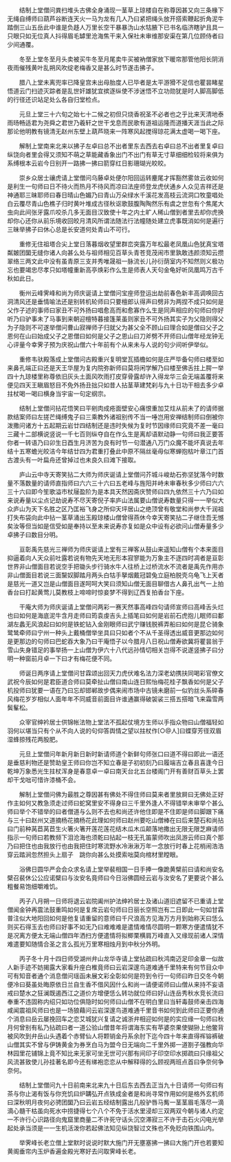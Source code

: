 <!-- { "loadSidebar": true } -->
　　结制上堂僧问粪扫堆头古佛全身涌现一茎草上琼楼自在称尊因甚又向三条椽下无绳自缚师曰葫芦谷断连天火一马为龙有几人乃曰紧把绳头放开搭索鞭起折角泥牛踏倒三山五岳此中谁是负趍人万里长空干暴暴沩山水牯腋下已书名临济瞎驴且具一只眼只如无位真人抖得眉毛罅里沧海焦干来入保社未审维那安渠在第几位顾侍者曰少间通覆。

　　冬至上堂冬至月头卖被买牛冬至月尾卖牛买被衲僧家放下暖帘那管他阳长阴消夜雨催残黄叶乱朔风吹绽老梅香又是甚么时节遂击拂子。

　　腊八上堂未离兜率已降皇宫未出母胎度人已毕者是太平游猾不足信也瞿昙睹星悟道云门扫迹灭踪者是乱世奸雄犹宜摈逐纵使不涉迷悟不立功勋犹是时人脚高脚低的行径还识站足处么各自归堂检点。

　　元旦上堂三十六旬之始七十二候之初但只烧香祝圣不必者也之乎比来天清地泰雨旸畅适君为尧舜之君世乃羲轩之世干戈息而民歌有道祖运隆而道播天涯当此之际那论他明教有镜清无赵州东壁上葫芦晓来一阵寒风起搅得琼花满太虚喝一喝下座。

　　解制上堂南来北来以拂子左卓曰总不出者里东去西去右卓曰总不出者里复卓曰纵饶向者里会得又须知不萌之草能藏香象出门不出门有草无寸草细细检较将来俱为系缚根本云岩今日别开一路拂一拂曰箭穿红日影珊瑚光皎皎。

　　崇乡众居士禳虎请上堂僧问乌藤卓处便尔阳回运转麈尾才挥豁然雾敛云收如何是利生一句师曰日不待火而热月不待风而凉曰法座师登龙虎伏通乡人众见吉祥还是神通耶三昧耶师曰春日晴山色媚乃曰青山万朵绿水千溪花发高枝云流洞口牧童唱处白云覆尽青山色樵子归时黄叶堆成古径秋讴歌鼓腹陶陶然乐有虞之世忽有个焦尾大虫向此间张牙露爪咬杀几多无面目汉致使十年之内土旷人稀山僧到者里去却你虎换却你心还你从前乐境收回皎月清风所谓法随法行法幢随处建立虎事既消如何是遍行三昧举拂子曰休心总是长安道何处青山不可行。

　　重修无住祖塔合尖上堂日落暮烟收望里群峦突露万年松最老凤凰山色犹真宝塔粼皴团圞无缝你诸人向甚么处与祖师相见百草头青苍竞茂闹市里孰敢违颜须知云攒翠络三两文此中没有虽青原三支并秀唯晟祖一脉流长儿孙衍荫室内不知然则义极功忘也要竭忠尽孝只如塔幢重新高亭焕彩作么生是师表人天句金龟好听凤凰鸣万古千秋如此日。

　　衡州云峰霁峰和尚为师庆诞请上堂僧问宝座师登运出劫前春色新丰高调唤回古洞清风还是垂情喻法还是别转机轮师曰只要檀郎认得声曰劈非为两捏不成只如何是父作子述的事师曰家丑不可外扬曰唱愈高而和愈寡作么生是同声相应的句师曰你好听乃曰驴事未了马事到来朝迎檀特暮接篷莱虽则家丑不可外扬其实子为父隐则得父为子隐则不可遂举僧问曹山寂禅师子归就父为甚父全不顾山曰理合如是僧曰父子之恩何在山曰始成父子之恩僧曰如何是父子之恩山曰刀斧劈不开师曰山僧年经龙钟无心评量今幸霁子预为庆祝山僧六十年前有个从来未与人说的句少间听伊举似。

　　重修韦驮殿落成上堂僧问古殿重兴复明堂瓦插檐如何是庄严毕备句师曰楼至如来鼻孔端正曰还是天王华屋为复内院弥新师曰莫将闲学解乃曰楼至佛舌拄上腭一举四十九琼楼里称尊依旧灰头土面风吹雨打皮穿骨露却许入得龙华三会无端盖覆将来便见四天王瞋眉怒目不免外扬丑拙只如昔人拈茎草建梵刹与九十日功干相去多少卓拄杖喝一喝曰横身当宇宙一句定纲宗。

　　结制上堂僧问拈花悟笑曰平剜肉成疮面壁安心痛恨重加艾炷从前未了的请师据款结案师曰左搓芒绳缚鬼子曰三乘教外诸祖别传不当一唾岂用安禅结制师曰倒被你泼撒问诸方十五起期云岩廿四结制还是违时失候为复时节因缘师曰究竟不差一毫曰三藏十二部横说竖说一千七百则纵夺自在作么生是离却语默动静一句师曰我正要答你者一转语乃曰卯生日酉生月济苦为良有时节一句潜通八万门众魔不能坏真说去年结十五寒蟾光皎洁今年结廿四为君重打叠此中原不隔丝毫毋似寒蝉抱枯叶章江门首古渡头有一叶扁舟还曾掉过也未良久曰滩下接取。

　　庐山云中寺天寄笑拈二大师为师庆诞请上堂僧问芥城斗峻劫石弥坚犹落今时数量不落数量的请师直指师曰六六三十六曰五老峰与旌阳并峙未审春秋多少师曰六六三十六曰即今笙歌溢市杖屦盈阶为是本具天然因斋庆赞师曰四九依然三十六乃曰如来说寿量以尘点记劫说寿不尽天寄倪子率庐山法属要山僧说寿数量只得一一举似大众庐山为天下名胜之区乃匡裕飞身之所仰天坪居山之绝顶曾有敬堂和尚参大千润祖打失布袋向此中拈一茎草涌出玉殿琼楼山僧曾得燕休今幸天寄笑拈二子继住吾无憾矣汝等但当如是信受如是奉持以至未来说寿亦复如是众中设有必欲问山僧寿量多少卓拂子曰数目分明。

　　亘彰禹先慈光三禅师为师庆诞请上堂有三禅客从鼓山来遥知山僧有个本来面目抑逼着向人天众前吐露若说有物先天地无形本寂寥能为万象主不逐四时凋者是亘彰世界非山僧面目若说空手把锄头步行骑水牛人往桥上过桥流水不流者是禹先作用亦非山僧面目若说三面黧奴脚踏月两头白牯手拏烟戴冠碧兔立庭柏脱壳乌龟飞上天者是慈光一道又岂是山僧面目遂呵呵大笑曰须知山僧无面目聊借古人鼻孔出气一上拍香台曰打起黄莺儿莫教枝上啼啼时惊妾梦不得到辽西复拍香台下座。

　　干庵大师为师庆诞请上堂僧问两彩一赛天然事高峰四句请师宣师曰高峰舌头烂也曰如何是海底泥牛含月走师曰筠袁虔吉头上插笔曰如何是岩前石虎抱儿眠师曰鄱湖左蠡无风浪起曰如何是铁蛇钻入金刚眼师曰武宁赚钱脱裤弄船曰如何是昆仑骑象鹭鸶牵师曰宁州一种头上戴桶僧举坐具曰只如者个不从千圣得透出威音更那边如何是更那边的句师曰巴蛇吞大象乃曰干庵悟子以今腊月八日祝山僧寿欲冀将瞿昙翁于雪山失身错足的事举扬一上山僧为伊六十八代远孙情切相关岂得不说遂竖拂子曰分明一种窗前月卓一下曰才有梅花便不同。

　　师诞日两序请上堂僧问甘霖颂出回天力虎伏难名法力深老幼携扶同喝彩官僚文武祝今辰如何是君臣道合师曰莫牵扯山僧曰南山连日熙怡梅花桂子飘香如何是父子机投师曰犹要一语在乃曰忘却邯郸故步偶来闹市场中古镜未磨前一似钓丝头系碎春风梅花岁岁相似人面年年不同威音前面目许谁通赢得破袈裟三搭五搭暗飞来霜雪两鬓髼松。

　　众宰官绅衿居士供锦帐法物上堂法不孤起仗境方生师以手指众物曰山僧福轻如羽何以堪当只有个从不向人说的句仰答舆情之望以拄杖作[○@人]曰蝶穿芳径双眉湿蜂掠残花两股肥。

　　元旦上堂僧问年新月新日新时新请师道个新鲜句师张口曰道不得曰即此一语还是垂慈利物还是赞助皇王师曰你岂不知立春是子初初刻乃曰履端吉立春且喜逢今日乾坤万象悉光生拄杖浑身是春意卓一卓曰南天台北五台楼阁门开有善财百草头上罢却干戈咄可惜许漆桶不会。

　　解制上堂僧问佛为最胜之尊因甚有佛处不得住师曰莫来者里放屙曰无佛处正好作主如何又教急须走过师曰蛇窝里安不得身曰三千里外逢人不得错举未审举个甚么师曰举个不错举的曰者僧道与么则不去也和尚还许他住即是不住即是师曰脚跟下痛与三十曰赵州又道摘杨花摘杨花此理如何师曰赵州要吃山僧棒在曰后来楚石和尚拈曰门前种莴苣莴苣生火箸火箸开莲花莲花结木瓜木瓜颠落地撒出无限无限芝麻请师指示一句师曰若教频下泪沧海也须乾曰拈起一枝无孔笛蒙师吹出凤游云师曰真个那乃曰把住也由我放行也由我把住时寒流野水冷湫湫万年一念放行时春上花梢闹浩浩穿云踏涧忽然担头上扇子　跳你向甚么处摸索咄莫向棺材里瞠眼。

　　浴佛日圆华严会会众求名请上堂举裴相国一日手捧一像跪黄檗前曰请和尚安名檗召裴休公公应诺檗曰与汝安名竟师曰今日浴佛圆经云岩与汝安名了更要说个甚么粗餐易饱细嚼难饥。

　　丙子八月朔一日师将退云岩院阖州护法绅衿居士及诸山道旧遮留不已重请上堂僧闻金钟再震法鼓重鸣如何是复席云岩句师曰日丽长空照岂有二日即此一句如甘霖普注似大地阳回如何是他复请重留的意师曰千尺浪高方见海万方月到始称天曰恁么则买石得玉去也师曰好事不如无乃曰难难难是遣情难情尽圆明一颗寒方便遣情犹不是况离方便太无端山僧四年洒扫方便遣情将拟楖栗横肩万峰直入又缘现前诸人深情难遣要知随情合圣之言么孤光万里寒相烛月到中秋分外明。

　　丙子冬十月十四日师受湖州弁山龙华寺请上堂拈疏曰秋鸿南迈足印金章一似故人新手迹不妨揭露大家看升座白椎竟师曰云岩深邃鸟道难通千里特来有何节目众中可有知音者通个消息僧问瑶函未展文彩全彰如何是符到令行一句师曰昨日交冬今朝便冷曰葵虽处晦原依日兰自生香不借风因什么和尚一请便诺师曰山僧从来持不妄语戒曰楚水之狂澜既遏西江之道价方增便恁么转功就位师曰好山连岳秀秋水竞长流曰奉重不违固称内绍只如功位俱隐时如何师曰山僧不在明白里曰当轩毒鼓师亲击四海咸闻震祖风师曰也是一场狼藉问云岩深邃鸟道难通千里音书如何到此师曰正要你通个消息曰岳云屡挽回车之恋艾城犹兴复请之诚浙弁相迎如何是的实应缘一句师曰秋月何曾别有私乃拈疏曰者一道公验山僧昔年将谓海东实有苹婆奈果使猢狲上他鳖背被风吹到弁岳山头遇着个赤臂仙人将颗销金丹系余肘下迄今四十年来直得裈镕裤破山僧其实不曾与伊铸黄金为券烹白马为盟今日无端向二千里外掷一道劄子强教向华林园里花铺锦上竟不知比来无家可坐无世可兴那有间印子印空印水掷疏曰只缘祖父风流甚致使儿孙挂著名即今还有绨袍恋恋从中解释得的么顾视两班点首曰争奈何争奈何。

　　结制上堂僧问九十日前南来北来九十日后东去西去正当九十日请师一句师曰有茶与你止渴有饭与你充饥曰炉韝弘开点铁成金者是和尚寻常作用如何是格外玄机师曰深秋明月夜何必骋团圞乃曰云岩五经结制露出几般驴唇马觜一茎茎眉毛落尽一滴滴心髓干枯虽向死水中捞捷得七个八个不免于活水里浸却三双两双今朝与诸人约定一不许行心识路径向鬼窟里商量二不许死守话头沉空滞寂三不许于击石火闪电光举起处承当须是一一生机活泼你若起佛法知见纵饶智过文殊也不免贬向铁围山内。

　　举霁峰长老立僧上堂默时说说时默大施门开无壅塞拂一拂曰大施门开也若要知黄阁垂帘内玉炉香遍金殿光寒好去问取霁峰长老。

